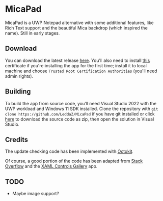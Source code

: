 # MicaPad

MicaPad is a UWP Notepad alternative with some additional features, like Rich Text support and the beautiful Mica backdrop (which inspired the name). Still in early stages.

## Download

You can download the latest release [here](https://github.com/LeddaZ/MicaPad/releases/latest). You'll also need to install [this](https://github.com/LeddaZ/MicaPad/blob/master/MicaPadCertificate.cer?raw=true) certificate if you're installing the app for the first time; install it to local machine and choose `Trusted Root Certification Authorities` (you'll need admin rights).

## Building

To build the app from source code, you'll need Visual Studio 2022 with the UWP workload and Windows 11 SDK installed. Clone the repository with `git clone https://github.com/LeddaZ/MicaPad` if you have git installed or click [here](https://github.com/LeddaZ/MicaPad/archive/refs/heads/master.zip) to download the source code as zip, then open the solution in Visual Studio.

## Credits

The update checking code has been implemented with [Octokit](https://github.com/octokit/octokit.net).

Of course, a good portion of the code has been adapted from [Stack Overflow](https://stackoverflow.com/) and the [XAML Controls Gallery](https://www.microsoft.com/en-us/p/xaml-controls-gallery/9msvh128x2zt) app.

## TODO

- Maybe image support?

